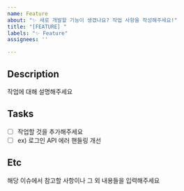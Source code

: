 ```yaml
---
name: Feature 
about: "✨ 새로 개발할 기능이 생겼나요? 작업 사항을 작성해주세요!"
title: "[FEATURE] "
labels: "✨ Feature"
assignees: ''

---
```


## Description
작업에 대해 설명해주세요

## Tasks
- [ ] 작업할 것을 추가해주세요
- [ ] ex) 로그인 API 에러 핸들링 개선

## Etc
해당 이슈에서 참고할 사항이나 그 외 내용들을 입력해주세요
